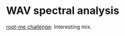 # WAV spectral analysis

[root-me challenge](https://www.root-me.org/en/Challenges/Steganography/WAV-Spectral-analysis): Interesting mix.
